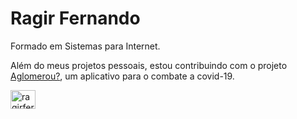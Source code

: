 
# Ragir Fernando 


Formado em Sistemas para Internet.

Além do meus projetos pessoais, estou contribuindo com o projeto [Aglomerou?](https://ifto-palmas.github.io/aglomerou/), um aplicativo para o combate a covid-19. 

<p align="left">
<a href="https://linkedin.com/in/ragirfernando" target="blank"><img align="center" src="https://cdn.jsdelivr.net/npm/simple-icons@3.0.1/icons/linkedin.svg" alt="ragirfernando" height="30" width="40" /></a>
</p>
